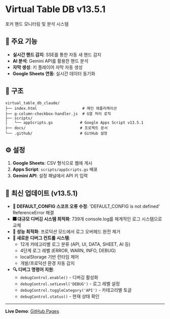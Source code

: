 # Virtual Table DB v13.5.1

포커 핸드 모니터링 및 분석 시스템

## 🚀 주요 기능

- **실시간 핸드 감지**: SSE를 통한 자동 새 핸드 감지
- **AI 분석**: Gemini API를 활용한 핸드 분석
- **자막 생성**: 키 플레이어 자막 자동 생성
- **Google Sheets 연동**: 실시간 데이터 동기화

## 📂 구조

```
virtual_table_db_claude/
├── index.html                    # 메인 애플리케이션
├── g-column-checkbox-handler.js  # G열 처리 로직
├── scripts/
│   └── appScripts.gs            # Google Apps Script v13.5.1
├── docs/                        # 프로젝트 문서
└── .github/                     # GitHub 설정
```

## ⚙️ 설정

1. **Google Sheets**: CSV 형식으로 웹에 게시
2. **Apps Script**: `scripts/appScripts.gs` 배포
3. **Gemini API**: 설정 패널에서 API 키 입력

## 🔧 최신 업데이트 (v13.5.1)

- **🔧 DEFAULT_CONFIG 스코프 오류 수정**: 'DEFAULT_CONFIG is not defined' ReferenceError 해결
- **🎆 대규모 디버깅 시스템 최적화**: 739개 console.log를 체계적인 로그 시스템으로 교체
- **🚀 성능 최적화**: 프로덕션 모드에서 로그 오버헤드 완전 제거
- **🎯 새로운 디버그 컨트롤 시스템**:
  - 12개 카테고리별 로그 분류 (API, UI, DATA, SHEET, AI 등)
  - 4단계 로그 레벨 (ERROR, WARN, INFO, DEBUG)
  - localStorage 기반 런타임 제어
  - 개발/프로덕션 환경 자동 감지
- **🔍 디버그 명령어 지원**:
  - `debugControl.enable()` - 디버깅 활성화
  - `debugControl.setLevel('DEBUG')` - 로그 레벨 설정
  - `debugControl.toggleCategory('API')` - 카테고리별 토글
  - `debugControl.status()` - 현재 상태 확인

---

**Live Demo**: [GitHub Pages](https://garimto81.github.io/virtual_table_db_claude/)